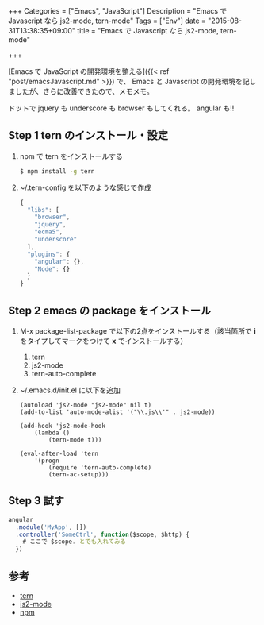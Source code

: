 +++
Categories = ["Emacs", "JavaScript"]
Description = "Emacs で Javascript なら js2-mode, tern-mode"
Tags = ["Env"]
date = "2015-08-31T13:38:35+09:00"
title = "Emacs で Javascript なら js2-mode, tern-mode"

+++

[Emacs で JavaScript の開発環境を整える]({{< ref "post/emacsJavascript.md" >}}) で、
Emacs と Javascript の開発環境を記しましたが、さらに改善できたので、メモメモ。

ドットで jquery も underscore も browser もしてくれる。 angular も!!

<!--more-->

## Step 1 tern のインストール・設定

1. npm で tern をインストールする

    ~~~bash
    $ npm install -g tern
    ~~~

2. ~/.tern-config を以下のような感じで作成

    ~~~javascript
    {
      "libs": [
        "browser",
        "jquery",
        "ecma5",
        "underscore"
      ],
      "plugins": {
        "angular": {},
        "Node": {}
      }
    }
    ~~~

## Step 2 emacs の package をインストール

1. M-x package-list-package で以下の2点をインストールする（該当箇所で **i** をタイプしてマークをつけて **x** でインストールする）
    1.  tern
    2.  js2-mode
    3.  tern-auto-complete
2. ~/.emacs.d/init.el に以下を追加

    ~~~clike
    (autoload 'js2-mode "js2-mode" nil t)
    (add-to-list 'auto-mode-alist '("\\.js\\'" . js2-mode))

    (add-hook 'js2-mode-hook
        (lambda ()
            (tern-mode t)))

    (eval-after-load 'tern
        '(progn
            (require 'tern-auto-complete)
            (tern-ac-setup)))
    ~~~

## Step 3 試す

~~~javascript
angular
  .module('MyApp', [])
  .controller('SomeCtrl', function($scope, $http) {
    # ここで $scope. とでも入れてみる
  })
~~~

## 参考

-   [tern](http://ternjs.net/doc/manual.html)
-   [js2-mode](http://code.google.com/p/js2-mode/)
-   [npm](https://npmjs.org/)

